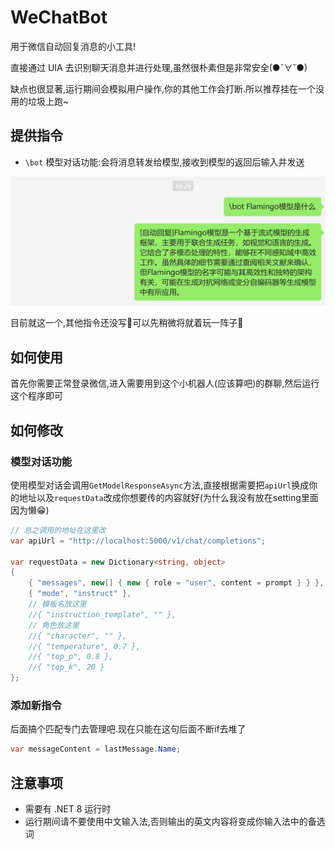 # WeChatBot

用于微信自动回复消息的小工具!

直接通过 UIA 去识别聊天消息并进行处理,虽然很朴素但是非常安全(●ˇ∀ˇ●)

缺点也很显著,运行期间会模拟用户操作,你的其他工作会打断.所以推荐挂在一个没用的垃圾上跑~

## 提供指令

- `\bot` 模型对话功能:会将消息转发给模型,接收到模型的返回后输入并发送

![\\bot_1](https://github.com/gz4nna/WeChatBot/blob/master/WeChatBot.Example/bot_1.png?raw=true)

目前就这一个,其他指令还没写🤭可以先稍微将就着玩一阵子🙏

## 如何使用

首先你需要正常登录微信,进入需要用到这个小机器人(应该算吧)的群聊,然后运行这个程序即可

## 如何修改

### 模型对话功能

使用模型对话会调用`GetModelResponseAsync`方法,直接根据需要把`apiUrl`换成你的地址以及`requestData`改成你想要传的内容就好(为什么我没有放在setting里面因为懒😁)
```csharp
// 总之调用的地址在这里改
var apiUrl = "http://localhost:5000/v1/chat/completions";

var requestData = new Dictionary<string, object>
{
    { "messages", new[] { new { role = "user", content = prompt } } },
    { "mode", "instruct" },
    // 模板名放这里
    //{ "instruction_template", "" }, 
    // 角色放这里
    //{ "character", "" }, 
    //{ "temperature", 0.7 },
    //{ "top_p", 0.8 },
    //{ "top_k", 20 }
};
```

### 添加新指令

后面搞个匹配专门去管理吧.现在只能在这句后面不断if去堆了

```csharp
var messageContent = lastMessage.Name;
```

## 注意事项

- 需要有 .NET 8 运行时
- 运行期间请不要使用中文输入法,否则输出的英文内容将变成你输入法中的备选词